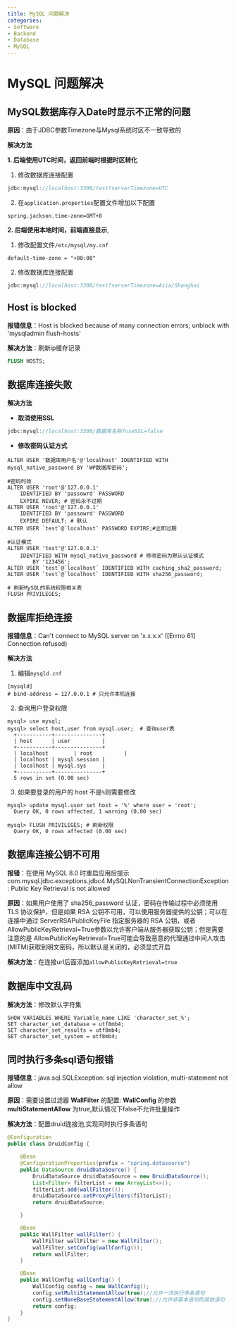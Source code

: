 ```yaml
---
title: MySQL 问题解决
categories:
- Software
- Backend
- Database
- MySQL
---
```

# MySQL 问题解决

## MySQL数据库存入Date时显示不正常的问题

**原因**：由于JDBC参数Timezone与Mysql系统时区不一致导致的

**解决方法**

**1. 后端使用UTC时间，返回前端时根据时区转化**

1. 修改数据库连接配置

```java
jdbc:mysql://localhost:3306/test?serverTimezone=UTC
```

2. 在`application.properties`配置文件增加以下配置

```properties
spring.jackson.time-zone=GMT+8
```

**2. 后端使用本地时间，前端直接显示**,

1. 修改配置文件`/etc/mysql/my.cnf`

```
default-time-zone = "+08:00"
```

2. 修改数据库连接配置

```java
jdbc:mysql://localhost:3306/test?serverTimezone=Asia/Shanghai
```

## Host is blocked

**报错信息**：Host is blocked because of many connection errors; unblock with 'mysqladmin flush-hosts'

**解决方法**：刷新ip缓存记录

```sql
FLUSH HOSTS;
```

## 数据库连接失败

**解决方法**

- **取消使用SSL**

```java
jdbc:mysql://localhost:3306/数据库名称?useSSL=false
```

- **修改密码认证方式**

```mysql
ALTER USER '数据库用户名'@'localhost' IDENTIFIED WITH mysql_native_password BY 'WP数据库密码';

#密码时效
ALTER USER 'root'@'127.0.0.1'
    IDENTIFIED BY 'passowrd' PASSWORD
    EXPIRE NEVER; # 密码永不过期
ALTER USER 'root'@'127.0.0.1'
    IDENTIFIED BY 'passowrd' PASSWORD
    EXPIRE DEFAULT; # 默认
ALTER USER `test`@`localhost` PASSWORD EXPIRE;#立即过期

#认证模式
ALTER USER 'test'@'127.0.0.1'
    IDENTIFIED WITH mysql_native_password # 修改密码为默认认证模式
        BY '123456';
ALTER USER `test`@`localhost` IDENTIFIED WITH caching_sha2_password;
ALTER USER `test`@`localhost` IDENTIFIED WITH sha256_password;

# 刷新MySQL的系统权限相关表
FLUSH PRIVILEGES;
```

## 数据库拒绝连接

**报错信息**：Can't connect to MySQL server on 'x.x.x.x' ([Errno 61] Connection refused)

**解决方法**

1. 编辑`mysqld.cnf`

```mysql
[mysqld]
# bind-address = 127.0.0.1 # 只允许本机连接
```

2. 查询用户登录权限

```mysql
mysql> use mysql;
mysql> select host,user from mysql.user;  # 查询user表
  +-----------+---------------+
  | host      | user          |
  +-----------+---------------+
  | localhost        | root          |
  | localhost | mysql.session |
  | localhost | mysql.sys     |
  +-----------+---------------+
  5 rows in set (0.00 sec)
```

3. 如果要登录的用户的 host 不是`%`则需要修改

```mysql
mysql> update mysql.user set host = '%' where user = 'root';
  Query OK, 0 rows affected, 1 warning (0.00 sec)

mysql> FLUSH PRIVILEGES; # 刷新权限
  Query OK, 0 rows affected (0.00 sec)  
```

## 数据库连接公钥不可用

**报错**：在使用 MySQL 8.0 时重启应用后提示 com.mysql.jdbc.exceptions.jdbc4.MySQLNonTransientConnectionException: Public Key Retrieval is not allowed

**原因**：如果用户使用了 sha256_password 认证，密码在传输过程中必须使用 TLS 协议保护，但是如果 RSA 公钥不可用，可以使用服务器提供的公钥；可以在连接中通过 ServerRSAPublicKeyFile 指定服务器的 RSA 公钥，或者AllowPublicKeyRetrieval=True参数以允许客户端从服务器获取公钥；但是需要注意的是 AllowPublicKeyRetrieval=True可能会导致恶意的代理通过中间人攻击(MITM)获取到明文密码，所以默认是关闭的，必须显式开启

**解决方法**：在连接url后面添加`allowPublicKeyRetrieval=true`

## 数据库中文乱码

**解决方法**：修改默认字符集

```mysql
SHOW VARIABLES WHERE Variable_name LIKE 'character_set_%';
SET character_set_database = utf8mb4;
SET character_set_results = utf8mb4;
SET character_set_system = utf8mb4;
```

## 同时执行多条sql语句报错

**报错信息**：java.sql.SQLException: sql injection violation, multi-statement not allow

**原因**：需要设置过滤器 **WallFilter** 的配置: **WallConfig** 的参数 **multiStatementAllow** 为true,默认情况下false不允许批量操作

**解决方法**：配置druid连接池,实现同时执行多条语句

```java
@Configuration
public class DruidConfig {

    @Bean
    @ConfigurationProperties(prefix = "spring.datasource")
    public DataSource druidDataSource() {
        DruidDataSource druidDataSource = new DruidDataSource();
        List<Filter> filterList = new ArrayList<>();
        filterList.add(wallFilter());
        druidDataSource.setProxyFilters(filterList);
        return druidDataSource;

    }

    @Bean
    public WallFilter wallFilter() {
        WallFilter wallFilter = new WallFilter();
        wallFilter.setConfig(wallConfig());
        return wallFilter;
    }

    @Bean
    public WallConfig wallConfig() {
        WallConfig config = new WallConfig();
        config.setMultiStatementAllow(true);//允许一次执行多条语句
        config.setNoneBaseStatementAllow(true);//允许非基本语句的其他语句
        return config;
    }
}
```
